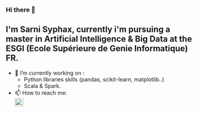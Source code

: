 ### Hi there 👋

## I'm Sarni Syphax, currently i'm pursuing a master in Artificial Intelligence & Big Data at the ESGI (Ecole Supérieure de Genie Informatique) FR.
- 🔭 I’m currently working on : 
  - Python libraries skills (pandas, scikit-learn, matplotlib..)
  - Scala & Spark.
- 📫 How to reach me: <br/>
  [<img align="left" alt="codeSTACKr | LinkedIn" width="22px" src="https://cdn.jsdelivr.net/npm/simple-icons@v3/icons/linkedin.svg" />][linkedin]



[linkedin]: https://www.linkedin.com/in/syphax-sarni-597a71202/

